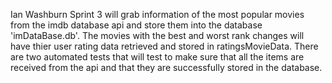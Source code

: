Ian Washburn
Sprint 3 will grab information of the most popular movies from the imdb database api and store 
them into the database 'imDataBase.db'. The movies with the best and worst rank changes will have thier user 
rating data retrieved and stored in ratingsMovieData. There are two automated tests that will test to make 
sure that all the items are received from the api and that they are successfully stored in the database.
